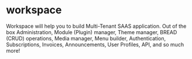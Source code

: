 # workspace
Workspace will help you to build Multi-Tenant SAAS application. Out of the box Administration, Module (Plugin) manager, Theme manager, BREAD (CRUD) operations, Media manager, Menu builder, Authentication, Subscriptions, Invoices, Announcements, User Profiles, API, and so much more!
